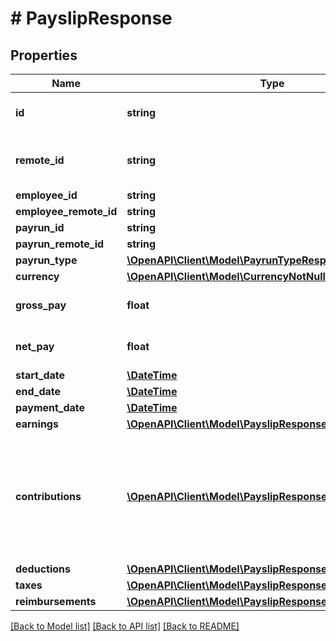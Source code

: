 # # PayslipResponse

## Properties

Name | Type | Description | Notes
------------ | ------------- | ------------- | -------------
**id** | **string** | The Affix-assigned id of the payslip |
**remote_id** | **string** | the remote system-assigned id of the payrun |
**employee_id** | **string** |  |
**employee_remote_id** | **string** |  |
**payrun_id** | **string** |  |
**payrun_remote_id** | **string** |  |
**payrun_type** | [**\OpenAPI\Client\Model\PayrunTypeResponse**](PayrunTypeResponse.md) |  |
**currency** | [**\OpenAPI\Client\Model\CurrencyNotNullResponse**](CurrencyNotNullResponse.md) |  |
**gross_pay** | **float** | if USD/EUR/GBP, in cent |
**net_pay** | **float** | if USD/EUR/GBP, in cent |
**start_date** | [**\DateTime**](\DateTime.md) |  |
**end_date** | [**\DateTime**](\DateTime.md) |  |
**payment_date** | [**\DateTime**](\DateTime.md) |  |
**earnings** | [**\OpenAPI\Client\Model\PayslipResponseEarnings[]**](PayslipResponseEarnings.md) |  |
**contributions** | [**\OpenAPI\Client\Model\PayslipResponseContributions[]**](PayslipResponseContributions.md) | Items paid by the employer that are not included in gross pay, such as employer-paid portion of private health insurance |
**deductions** | [**\OpenAPI\Client\Model\PayslipResponseDeductions[]**](PayslipResponseDeductions.md) |  |
**taxes** | [**\OpenAPI\Client\Model\PayslipResponseTaxes[]**](PayslipResponseTaxes.md) |  |
**reimbursements** | [**\OpenAPI\Client\Model\PayslipResponseReimbursements[]**](PayslipResponseReimbursements.md) |  |

[[Back to Model list]](../../README.md#models) [[Back to API list]](../../README.md#endpoints) [[Back to README]](../../README.md)
